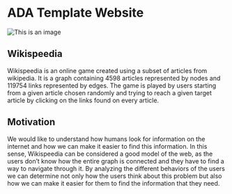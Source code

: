 # ADA Template Website
![This is an image](assets/img/labyrinth.png)
## Wikispeedia
Wikispeedia is an online game created using a subset of articles from wikipedia. It is a graph containing 4598 articles represented by nodes and 119754 links represented by edges. The game is played by users starting from a given article chosen randomly and trying to reach a given target article by clicking on the links found on every article.
## Motivation
We would like to understand how humans look for information on the internet and how we can make it easier to find this information. In this sense, Wikispeedia can be considered a good model of the web, as the users don’t know how the entire graph is connected and they have to find a way to navigate through it. 
By analyzing the different behaviors of the users we can determine not only how the users think about this problem but also how we can make it easier for them to find the information that they need.
